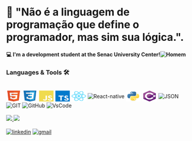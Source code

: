 # :man: "Não é a linguagem de programação que define o programador, mas sim sua lógica.".

#### :computer: I'm a development student at the Senac University Center!![Homem](https://blogdokelmer.files.wordpress.com/2009/06/fighomemletracaminhando.gif )

### Languages & Tools 🛠
<div style="display: inline_block"><br>
  <img align="center" alt="HTML" height="30" width="40" src="https://raw.githubusercontent.com/devicons/devicon/master/icons/html5/html5-original.svg">
  <img align="center" alt="CSS" height="30" width="40" src="https://raw.githubusercontent.com/devicons/devicon/master/icons/css3/css3-original.svg">
  <img align="center" alt="Js" height="30" width="40" src="https://raw.githubusercontent.com/devicons/devicon/master/icons/javascript/javascript-plain.svg">
  <img align="center" alt="Ts" height="30" width="40" src="https://raw.githubusercontent.com/devicons/devicon/master/icons/typescript/typescript-plain.svg">
  <img align="center" alt="React" height="30" width="40" src="https://raw.githubusercontent.com/devicons/devicon/master/icons/react/react-original.svg">
  <img align="center" alt="React-native" height="30" width="40" src="https://miro.medium.com/max/1400/1*QY5S4senfFh-mIViSi5A_Q.png">
  <img align="center" alt="Python" height="30" width="40" src="https://raw.githubusercontent.com/devicons/devicon/master/icons/python/python-original.svg">
  <img align="center" alt="Csharp" height="30" width="40" src="https://raw.githubusercontent.com/devicons/devicon/master/icons/csharp/csharp-original.svg">
  <img align="center" alt="JSON" height="30" width="40" src="https://th.bing.com/th/id/OIP.T7c2clShSOclttLVRk5UlgHaHa?rs=1&pid=ImgDetMain">
  <img align="center" alt="GIT" height="30" width="40" src="https://vetores.org/wp-content/uploads/git.png">
  <img align="center" alt="GitHub" height="30" width="40" src="https://th.bing.com/th/id/OIP.TOW-NvId0BLLWfPDFfJiTAHaEK?rs=1&pid=ImgDetMain">
  <img align="center" alt="VsCode" height="30" width="40" src="https://mobilemancerblog.blob.core.windows.net/blog/2020/08/vs-code-logo-transp.png">

</div>
<br>
<div style="display: inline_block">
  <a href="https://github.com/MarcosMattap">
  <img height="180em" src="https://github-readme-stats.vercel.app/api?username=MarcosMattap&show_icons=true&theme=algolia&include_all_commits=true&count_private=true"/>
  <img height="180em" src="https://github-readme-stats.vercel.app/api/top-langs/?username=MarcosMattap&layout=compact&langs_count=7&theme=algolia"/>
</div>



<!--<div style="display:inline_block"><br>
    <img align="center"alt="linux"height="30"width="40"src="https://cdn.jsdelivr.net/gh/devicons/devicon/icons/linux/linux-original.svg">
    <img align="center"alt="vim"height="30"width="40"src="https://cdn.jsdelivr.net/gh/devicons/devicon/icons/vim/vim-original.svg">
    <img align="center"alt="debian"height="30"width="40"src="https://cdn.jsdelivr.net/gh/devicons/devicon/icons/debian/debian-original.svg">
    <img align="center"alt="slackware"height="30"width="40"src="https://upload.wikimedia.org/wikipedia/commons/3/34/Slackware_logo.svg">
    <img align="center"alt="java"height="30"width="40"src="https://cdn.jsdelivr.net/gh/devicons/devicon/icons/java/java-original.svg">
    <img align="center"alt="spring"height="30"width="40"src="https://cdn.jsdelivr.net/gh/devicons/devicon/icons/spring/spring-original.svg">
    <img align="center"alt="html"height="30"width="40"src="https://cdn.jsdelivr.net/gh/devicons/devicon/icons/html5/html5-original.svg">    
    <img align="center"alt="css"height="30"width="40"src="https://cdn.jsdelivr.net/gh/devicons/devicon/icons/css3/css3-original.svg">
    <img align="center"alt="javascript"height="30"width="40"src="https://cdn.jsdelivr.net/gh/devicons/devicon/icons/javascript/javascript-original.svg">
    <img align="center"alt="git"height="30"width="40"src="https://cdn.jsdelivr.net/gh/devicons/devicon/icons/git/git-original.svg">
    <img align="center"alt="git"height="30"width="40"src="https://cdn.jsdelivr.net/gh/devicons/devicon/icons/csharp/csharp-original.svg">    
</div>-->
  

<div style="display:inline_block"><br>
      <a href="https://www.linkedin.com/in/marcos-pereirarj-dev/" target="_blank"><img align="center" alt="linkedin" height="70" width="80" src="https://cdn.jsdelivr.net/gh/devicons/devicon/icons/linkedin/linkedin-original-wordmark.svg" target="_blank"></a>
   <!--<a href="https://github.com/eduardoluisreis" target="_blank"><img align="center" alt="github" height="30" width="40" src="https://cdn.jsdelivr.net/gh/devicons/devicon/icons/github/github-original.svg" target="_blank"></a>-->
    <a href="mailto:marcosmattap@gmail.com" target="_blank"><img align="center" alt="gmail" height="30" width="50" src="https://cdn.jsdelivr.net/gh/devicons/devicon/icons/google/google-original.svg" target="_blank"></a>
    
  <!--![Snake animation](https://github.com/MarcosMattap/MarcosMattap/blob/output/github-contribution-grid-snake.svg)-->
    
  </div>





